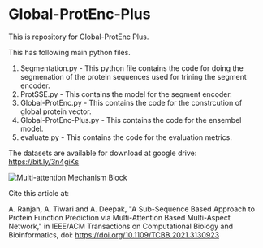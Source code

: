 # Global-ProtEnc-Plus
This is repository for Global-ProtEnc Plus.

This has following main python files.
  1) Segmentation.py - This python file contains the code for doing the segmenation of the protein sequences used for trining the segment encoder.
  2) ProtSSE.py - This contains the model for the segment encoder.
  3) Global-ProtEnc.py - This contains the code for the constrcution of global protein vector.
  4) Global-ProtEnc-Plus.py - This contains the code for the ensembel model.
  5) evaluate.py - This contains the code for the evaluation metrics.

The datasets are available for download at google drive: https://bit.ly/3n4giKs


![Multi-attention Mechanism Block](https://user-images.githubusercontent.com/49548981/141917493-63afd3ff-e031-4f9e-9fc0-0a12262fb3ce.png)

Cite this article at:

A. Ranjan, A. Tiwari and A. Deepak, "A Sub-Sequence Based Approach to Protein Function Prediction via Multi-Attention Based Multi-Aspect Network," in IEEE/ACM Transactions on Computational Biology and Bioinformatics, doi: https://doi.org/10.1109/TCBB.2021.3130923
